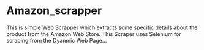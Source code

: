 # Amazon_scrapper
This is simple Web Scrapper which extracts some specific details about the product from the Amazon Web Store.
This Scraper uses Selenium for scraping from the Dyanmic Web Page... 
